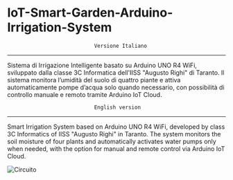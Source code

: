 # IoT-Smart-Garden-Arduino-Irrigation-System

                                Versione Italiano
___________________________________________________________________________
Sistema di Irrigazione Intelligente basato su Arduino UNO R4 WiFi, sviluppato dalla classe 3C Informatica dell'IISS "Augusto Righi" di Taranto. Il sistema monitora l’umidità del suolo di quattro piante e attiva automaticamente pompe d’acqua solo quando necessario, con possibilità di controllo manuale e remoto tramite Arduino IoT Cloud.


                                English version
___________________________________________________________________________
Smart Irrigation System based on Arduino UNO R4 WiFi, developed by class 3C Informatics of IISS "Augusto Righi" in Taranto. The system monitors the soil moisture of four plants and automatically activates water pumps only when needed, with the option for manual and remote control via Arduino IoT Cloud.


![Circuito](https://github.com/Renelix/IoT-Smart-Garden-Arduino-Irrigation-System/blob/main/Circuit.png?raw=true)